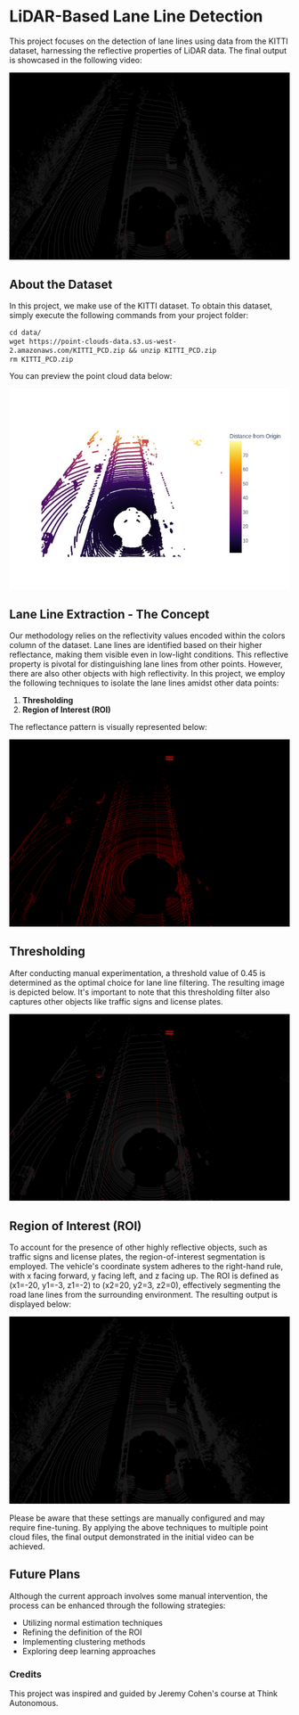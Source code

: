 # LiDAR-Based Lane Line Detection

This project focuses on the detection of lane lines using data from the KITTI dataset, harnessing the reflective properties of LiDAR data. The final output is showcased in the following video:

[![Final Output Video](./document/roi_image.jpg)](./document/lane_line_detection.avi)

## About the Dataset

In this project, we make use of the KITTI dataset. To obtain this dataset, simply execute the following commands from your project folder:

```shell
cd data/
wget https://point-clouds-data.s3.us-west-2.amazonaws.com/KITTI_PCD.zip && unzip KITTI_PCD.zip
rm KITTI_PCD.zip
```

You can preview the point cloud data below:

![Point Cloud Image](./document/distance_point_cloud.jpg)

## Lane Line Extraction - The Concept

Our methodology relies on the reflectivity values encoded within the colors column of the dataset. Lane lines are identified based on their higher reflectance, making them visible even in low-light conditions. This reflective property is pivotal for distinguishing lane lines from other points. However, there are also other objects with high reflectivity. In this project, we employ the following techniques to isolate the lane lines amidst other data points:

1. **Thresholding**
2. **Region of Interest (ROI)**

The reflectance pattern is visually represented below:

![Reflectance Image](./document/reflectance_point_cloud.jpg)

## Thresholding

After conducting manual experimentation, a threshold value of 0.45 is determined as the optimal choice for lane line filtering. The resulting image is depicted below. It's important to note that this thresholding filter also captures other objects like traffic signs and license plates.

![Thresholded Image](./document/thresholded_image.jpg)

## Region of Interest (ROI)

To account for the presence of other highly reflective objects, such as traffic signs and license plates, the region-of-interest segmentation is employed. The vehicle's coordinate system adheres to the right-hand rule, with x facing forward, y facing left, and z facing up. The ROI is defined as (x1=-20, y1=-3, z1=-2) to (x2=20, y2=3, z2=0), effectively segmenting the road lane lines from the surrounding environment. The resulting output is displayed below:

![ROI Image](./document/roi_image.jpg)

Please be aware that these settings are manually configured and may require fine-tuning. By applying the above techniques to multiple point cloud files, the final output demonstrated in the initial video can be achieved.

## Future Plans

Although the current approach involves some manual intervention, the process can be enhanced through the following strategies:

- Utilizing normal estimation techniques
- Refining the definition of the ROI
- Implementing clustering methods
- Exploring deep learning approaches

### Credits

This project was inspired and guided by Jeremy Cohen's course at Think Autonomous.
